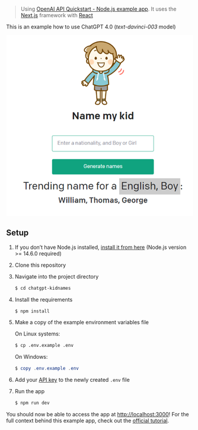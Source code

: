 # 
> Using [OpenAI API Quickstart - Node.js example app](https://platform.openai.com/docs/quickstart). It uses the [Next.js](https://nextjs.org/) framework with [React](https://reactjs.org/)

This is an example how to use ChatGPT 4.0 (*text-davinci-003* model)

![App Demo](app.png)


## Setup

1. If you don’t have Node.js installed, [install it from here](https://nodejs.org/en/) (Node.js version >= 14.6.0 required)

2. Clone this repository

3. Navigate into the project directory

   ```bash
   $ cd chatgpt-kidnames
   ```

4. Install the requirements

   ```bash
   $ npm install
   ```

5. Make a copy of the example environment variables file

   On Linux systems: 
   ```bash
   $ cp .env.example .env
   ```
   On Windows:
   ```powershell
   $ copy .env.example .env
   ```
6. Add your [API key](https://platform.openai.com/account/api-keys) to the newly created `.env` file

7. Run the app

   ```bash
   $ npm run dev
   ```

You should now be able to access the app at [http://localhost:3000](http://localhost:3000)! For the full context behind this example app, check out the [official tutorial](https://platform.openai.com/docs/quickstart).

